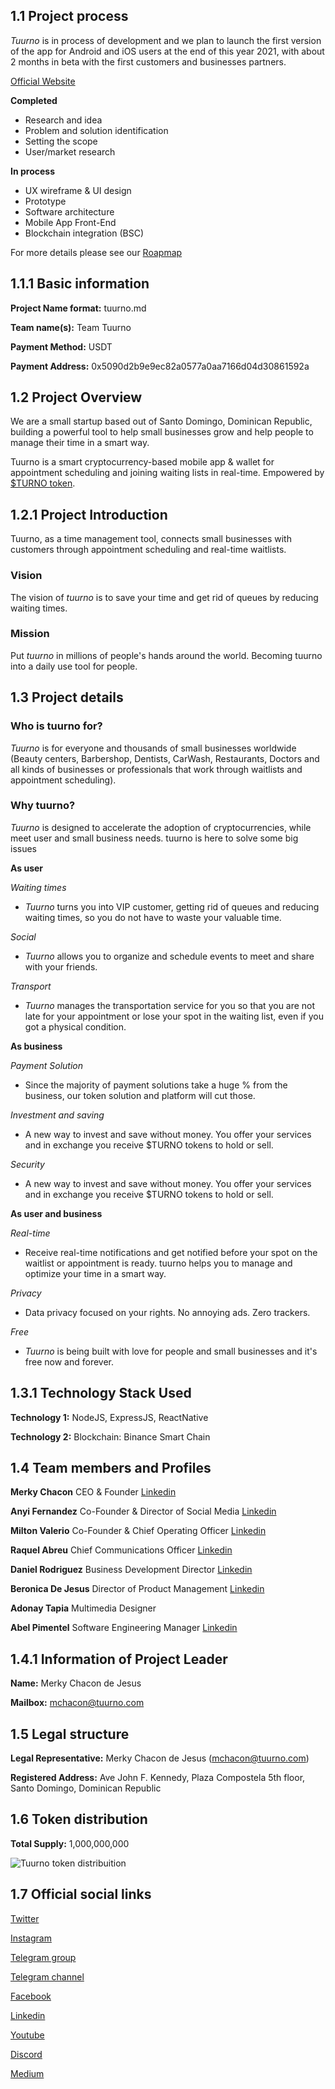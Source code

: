 ## 1.1 Project process

*Tuurno* is in process of development and we plan to launch the first version of the app for Android and iOS users at the end of this year 2021, with about 2 months in beta with the first customers and businesses partners.

[Official Website](https://tuurno.com)

**Completed**

* Research and idea
* Problem and solution identification
* Setting the scope
* User/market research

**In process**
* UX wireframe & UI design
* Prototype
* Software architecture
* Mobile App Front-End
* Blockchain integration (BSC)

For more details please see our [Roapmap](https://tuurno.com/#roadmap)

## 1.1.1 Basic information

**Project Name format:** tuurno.md  

**Team name(s):** Team Tuurno  

**Payment Method:** USDT  

**Payment Address:** 0x5090d2b9e9ec82a0577a0aa7166d04d30861592a  

## 1.2 Project Overview  

We are a small startup based out of Santo Domingo, Dominican Republic, building a powerful tool to help small businesses grow and help people to manage their time in a smart way.

Tuurno is a smart cryptocurrency-based mobile app & wallet for appointment scheduling and joining waiting lists in real-time. Empowered by [$TURNO token](https://bscscan.com/token/0x5365e63fc843dfa38cef6c4e742e8ffb7af34f9a).

## 1.2.1 Project Introduction

Tuurno, as a time management tool, connects small businesses with customers through appointment scheduling and real-time waitlists.

### Vision
The vision of *tuurno* is to save your time and get rid of queues by reducing waiting times.

### Mission
Put *tuurno* in millions of people's hands around the world. Becoming tuurno into a daily use tool for people.

## 1.3 Project details  

### Who is tuurno for?

*Tuurno* is for everyone and thousands of small businesses worldwide (Beauty centers, Barbershop, Dentists, CarWash, Restaurants, Doctors and all kinds of businesses or professionals that work through waitlists and appointment scheduling).

### Why tuurno? 

*Tuurno* is designed to accelerate the adoption of cryptocurrencies, while meet user and small business needs. tuurno is here to solve some big issues

**As user**

*Waiting times*

* *Tuurno* turns you into VIP customer, getting rid of queues and reducing waiting times, so you do not have to waste your valuable time.

*Social*

* *Tuurno* allows you to organize and schedule events to meet and share with your friends.

*Transport*

* *Tuurno* manages the transportation service for you so that you are not late for your appointment or lose your spot in the waiting list, even if you got a physical condition.

**As business**

*Payment Solution*

* Since the majority of payment solutions take a huge % from the business, our token solution and platform will cut those.

*Investment and saving*

* A new way to invest and save without money. You offer your services and in exchange you receive $TURNO tokens to hold or sell.

*Security*

* A new way to invest and save without money. You offer your services and in exchange you receive $TURNO tokens to hold or sell.

**As user and business**

*Real-time*

* Receive real-time notifications and get notified before your spot on the waitlist or appointment is ready. tuurno helps you to manage and optimize your time in a smart way.

*Privacy*

* Data privacy focused on your rights. No annoying ads. Zero trackers.

*Free*

* *Tuurno* is being built with love for people and small businesses and it's free now and forever.

## 1.3.1 Technology Stack Used  

**Technology 1:**  NodeJS, ExpressJS, ReactNative

**Technology 2:** Blockchain: Binance Smart Chain

## 1.4 Team members and Profiles

**Merky Chacon** CEO & Founder [Linkedin](https://www.linkedin.com/in/merky-chacon-de-jesus-84a37416b/)

**Anyi Fernandez** Co-Founder & Director of Social Media [Linkedin](https://www.linkedin.com/in/anyi-fern%C3%A1ndez-a68742218/)

**Milton Valerio** Co-Founder & Chief Operating Officer [Linkedin](https://www.linkedin.com/in/miltonvalerio/)

**Raquel Abreu** Chief Communications Officer [Linkedin](https://www.linkedin.com/in/raquel-abreu-nu%C3%B1ez-88773413a/)

**Daniel Rodriguez** Business Development Director [Linkedin](https://www.linkedin.com/in/paolorodriguezrd/)

**Beronica De Jesus** Director of Product Management [Linkedin](https://www.linkedin.com/in/beronicadejesus/)

**Adonay Tapia** Multimedia Designer

**Abel Pimentel** Software Engineering Manager [Linkedin](https://www.linkedin.com/in/abeldjesusp/)

## 1.4.1 Information of Project Leader 

**Name:** Merky Chacon de Jesus

**Mailbox:** mchacon@tuurno.com

## 1.5 Legal structure  

**Legal Representative:** Merky Chacon de Jesus (mchacon@tuurno.com)

**Registered Address:** Ave John F. Kennedy, Plaza Compostela 5th floor, Santo Domingo, Dominican Republic 

## 1.6 Token distribution

**Total Supply:** 1,000,000,000

![Tuurno token distribuition](https://tuurno.com/tokendistribution.jpg)

## 1.7 Official social links

[Twitter](https://twitter.com/tuurnoapp)

[Instagram](https://instagram.com/tuurnoapp)

[Telegram group](https://t.me/tuurnoapp)

[Telegram channel](https://t.me/tuurnoapp_ann)

[Facebook](https://facebook.com/tuurnoapp)

[Linkedin](https://www.linkedin.com/company/tuurno)

[Youtube](https://www.youtube.com/channel/UCl0AADWQf63SwaN7Mmm_Cww?sub_confirmation=1)

[Discord](https://discord.gg/nzp2kXHjuY)

[Medium](https://medium.com/@tuurnoapp)



